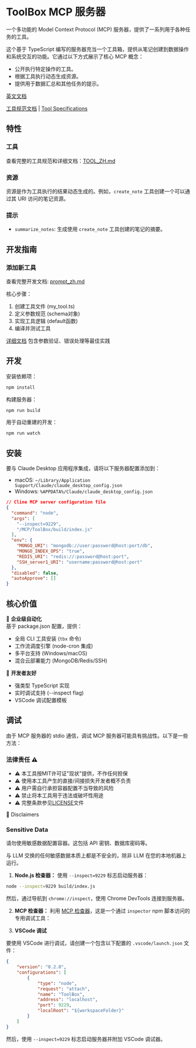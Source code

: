 # ToolBox MCP 服务器

一个多功能的 Model Context Protocol (MCP) 服务器，提供了一系列用于各种任务的工具。

这个基于 TypeScript 编写的服务器充当一个工具箱，提供从笔记创建到数据操作和系统交互的功能。它通过以下方式展示了核心 MCP 概念：

- 公开执行特定操作的工具。
- 根据工具执行动态生成资源。
- 提供用于数据汇总和其他任务的提示。

[英文文档](README.md)

[工具规范文档](TOOL_ZH.md) | [Tool Specifications](TOOL.md)

## 特性

### 工具

查看完整的工具规范和详细文档：[TOOL_ZH.md](TOOL_ZH.md)

### 资源

资源是作为工具执行的结果动态生成的。例如，`create_note` 工具创建一个可以通过其 URI 访问的笔记资源。

### 提示

- `summarize_notes`: 生成使用 `create_note` 工具创建的笔记的摘要。

## 开发指南

### 添加新工具
查看完整开发文档: [prompt_zh.md](prompt_zh.md)

核心步骤：
1. 创建工具文件 (my_tool.ts)
2. 定义参数规范 (schema对象)
3. 实现工具逻辑 (default函数)
4. 编译并测试工具

[详细文档](prompt_zh.md) 包含参数验证、错误处理等最佳实践

## 开发

安装依赖项：

```bash
npm install
```

构建服务器：

```bash
npm run build
```

用于自动重建的开发：

```bash
npm run watch
```

## 安装

要与 Claude Desktop 应用程序集成，请将以下服务器配置添加到：

-   macOS: `~/Library/Application Support/Claude/claude_desktop_config.json`
-   Windows: `%APPDATA%/Claude/claude_desktop_config.json`

```json
// Cline MCP server configuration file
{
  "command": "node",
  "args": [
    "--inspect=9229",
    "/MCP/ToolBox/build/index.js"
  ],
  "env": {
    "MONGO_URI": "mongodb://user:password@host:port/db",
    "MONGO_INDEX_OPS": "true",
    "REDIS_URI": "redis://:password@host:port",
    "SSH_server1_URI": "username:password@host:port"
  },
  "disabled": false,
  "autoApprove": []
}
```

## 核心价值

🚀 **企业级自动化**  
基于 package.json 配置，提供：
- 全局 CLI 工具安装 (`tbx` 命令)
- 工作流调度引擎 (node-cron 集成)
- 多平台支持 (Windows/macOS)
- 混合云部署能力 (MongoDB/Redis/SSH)

🔧 **开发者友好**  
- 强类型 TypeScript 实现
- 实时调试支持 (--inspect flag)
- VSCode 调试配置模板

## 调试

由于 MCP 服务器的 stdio 通信，调试 MCP 服务器可能具有挑战性。以下是一些方法：

### 法律责任 ⚠️
- ⚠️ 本工具按MIT许可证"现状"提供，不作任何担保  
- ⚠️ 使用本工具产生的直接/间接损失开发者概不负责  
- ⚠️ 用户需自行承担容器配置不当导致的风险  
- ⚠️ 禁止将本工具用于违法或破坏性用途  
- ⚠️ 完整条款参见[LICENSE](LICENSE)文件

🚧 Disclaimers

### Sensitive Data
请勿使用敏感数据配置容器。这包括 API 密钥、数据库密码等。

与 LLM 交换的任何敏感数据本质上都是不安全的，除非 LLM 在您的本地机器上运行。

1.  **Node.js 检查器：** 使用 `--inspect=9229` 标志启动服务器：

```bash
node --inspect=9229 build/index.js
```

然后，通过导航到 `chrome://inspect`，使用 Chrome DevTools 连接到服务器。

2.  **MCP 检查器：** 利用 [MCP 检查器](https://github.com/modelcontextprotocol/inspector)，这是一个通过 `inspector` npm 脚本访问的专用调试工具：

3.  **VSCode 调试**

要使用 VSCode 进行调试，请创建一个包含以下配置的 `.vscode/launch.json` 文件：

```json
{
    "version": "0.2.0",
    "configurations": [
        {
            "type": "node",
            "request": "attach",
            "name": "ToolBox",
            "address": "localhost",
            "port": 9229,
            "localRoot": "${workspaceFolder}"
        }
    ]
}
```

然后，使用 `--inspect=9229` 标志启动服务器并附加 VSCode 调试器。
